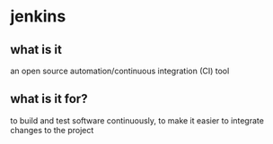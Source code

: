 # jenkins

## what is it
an open source automation/continuous integration (CI) tool

## what is it for?
to build and test software continuously, to make it easier to integrate changes to the project
